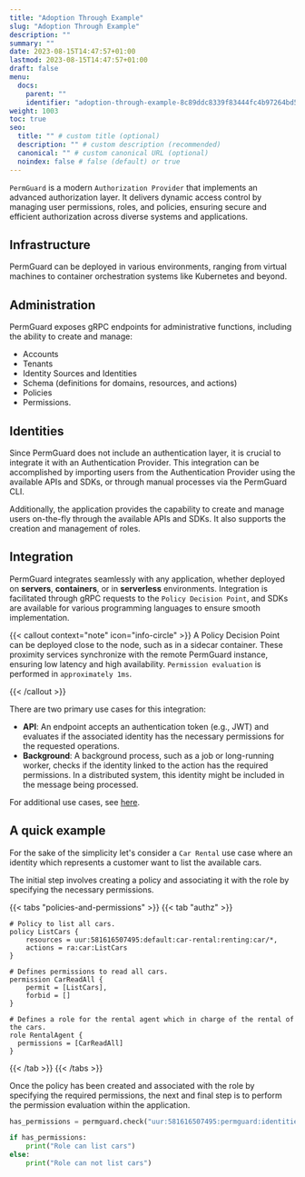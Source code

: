 ```yaml
---
title: "Adoption Through Example"
slug: "Adoption Through Example"
description: ""
summary: ""
date: 2023-08-15T14:47:57+01:00
lastmod: 2023-08-15T14:47:57+01:00
draft: false
menu:
  docs:
    parent: ""
    identifier: "adoption-through-example-8c89ddc8339f83444fc4b97264bd5c45"
weight: 1003
toc: true
seo:
  title: "" # custom title (optional)
  description: "" # custom description (recommended)
  canonical: "" # custom canonical URL (optional)
  noindex: false # false (default) or true
---
```


`PermGuard` is a modern `Authorization Provider` that implements an advanced authorization layer. It delivers dynamic access control by managing user permissions, roles, and policies, ensuring secure and efficient authorization across diverse systems and applications.

## Infrastructure

PermGuard can be deployed in various environments, ranging from virtual machines to container orchestration systems like Kubernetes and beyond.

## Administration

PermGuard exposes gRPC endpoints for administrative functions, including the ability to create and manage:

- Accounts
- Tenants
- Identity Sources and Identities
- Schema (definitions for domains, resources, and actions)
- Policies
- Permissions.

## Identities

Since PermGuard does not include an authentication layer, it is crucial to integrate it with an Authentication Provider. This integration can be accomplished by importing users from the Authentication Provider using the available APIs and SDKs, or through manual processes via the PermGuard CLI.

Additionally, the application provides the capability to create and manage users on-the-fly through the available APIs and SDKs. It also supports the creation and management of roles.

## Integration

PermGuard integrates seamlessly with any application, whether deployed on **servers**, **containers**, or in **serverless** environments. Integration is facilitated through gRPC requests to the `Policy Decision Point`, and SDKs are available for various programming languages to ensure smooth implementation.


{{< callout context="note" icon="info-circle" >}}
A Policy Decision Point can be deployed close to the node, such as in a sidecar container. These proximity services synchronize with the remote PermGuard instance, ensuring low latency and high availability. `Permission evaluation` is performed in `approximately 1ms`.

{{< /callout >}}

There are two primary use cases for this integration:

- **API**: An endpoint accepts an authentication token (e.g., JWT) and evaluates if the associated identity has the necessary permissions for the requested operations.
- **Background**: A background process, such as a job or long-running worker, checks if the identity linked to the action has the required permissions. In a distributed system, this identity might be included in the message being processed.

For additional use cases, see [here](/docs/overview/patterns-through-use-cases).

## A quick example

For the sake of the simplicity let's consider a `Car Rental` use case where an identity which represents a customer want to list the available cars.

The initial step involves creating a policy and associating it with the role by specifying the necessary permissions.

{{< tabs "policies-and-permissions" >}}
{{< tab "authz" >}}

```text
# Policy to list all cars.
policy ListCars {
    resources = uur:581616507495:default:car-rental:renting:car/*,
    actions = ra:car:ListCars
}

# Defines permissions to read all cars.
permission CarReadAll {
    permit = [ListCars],
    forbid = []
}

# Defines a role for the rental agent which in charge of the rental of the cars.
role RentalAgent {
  permissions = [CarReadAll]
}
```

{{< /tab >}}
{{< /tabs >}}

Once the policy has been created and associated with the role by specifying the required permissions, the next and final step is to perform the permission evaluation within the application.

```python
has_permissions = permguard.check("uur:581616507495:permguard:identities:iam:role/rental-agent", "car-rental/1.0.0", "ListCars", "car")

if has_permissions:
    print("Role can list cars")
else:
    print("Role can not list cars")
```
